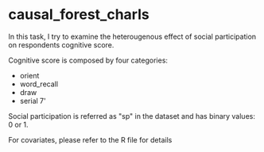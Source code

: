 # causal_forest_charls

In this task, I try to examine the heterougenous effect of social participation on respondents cognitive score.

Cognitive score is composed by four categories:
- orient
- word_recall
- draw
- serial 7'

Social participation is referred as "sp" in the dataset and has binary values: 0 or 1.

For covariates, please refer to the R file for details
